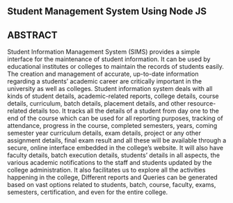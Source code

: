## Student Management System Using Node JS


## ABSTRACT

Student Information Management System (SIMS) provides a simple interface for the maintenance of student information. It can be used by educational institutes or colleges to maintain the records of students easily. The creation and management of accurate, up-to-date information regarding a students’ academic career are critically important in the university as well as colleges. Student information system deals with all kinds of student details, academic-related reports, college details, course details, curriculum, batch details, placement details, and other resource-related details too. It tracks all the details of a student from day one to the end of the course which can be used for all reporting purposes, tracking of attendance, progress in the course, completed semesters, years, coming semester year curriculum details, exam details, project or any other assignment details, final exam result and all these will be available through a secure, online interface embedded in the college’s website. It will also have faculty details, batch execution details, students’ details in all aspects, the various academic notifications to the staff and students updated by the college administration. It also facilitates us to explore all the activities happening in the college, Different reports and Queries can be generated based on vast options related to students, batch, course, faculty, exams, semesters, certification, and even for the entire college.


